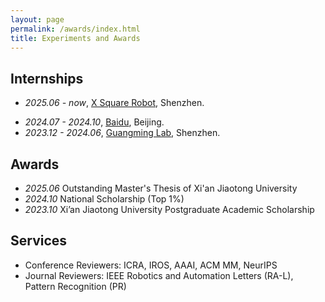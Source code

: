 ```yaml
---
layout: page
permalink: /awards/index.html
title: Experiments and Awards
---
```



## Internships
- *2025.06 - now*, [X Square Robot](https://www.x2robot.com/), Shenzhen.
<!-- - *2024.12 - 2025.04*, [GDIIST](https://gdiist.cn/), Hengqin. -->
- *2024.07 - 2024.10*, [Baidu](https://home.baidu.com/), Beijing.
- *2023.12 - 2024.06*, [Guangming Lab](https://www.gml.ac.cn/), Shenzhen.

## Awards
- *2025.06* Outstanding Master's Thesis of Xi'an Jiaotong University
- *2024.10* National Scholarship (Top 1%)
- *2023.10* Xi’an Jiaotong University Postgraduate Academic Scholarship


## Services
- Conference Reviewers: ICRA, IROS, AAAI, ACM MM, NeurIPS
- Journal Reviewers: IEEE Robotics and Automation Letters (RA-L), Pattern Recognition (PR)

<!-- <br> -->
